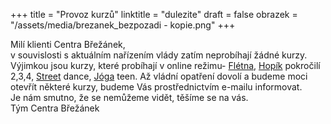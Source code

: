 +++
title = "Provoz kurzů"
linktitle = "dulezite"
draft = false
obrazek = "/assets/media/brezanek_bezpozadi - kopie.png"
+++

Milí klienti Centra Břežánek,  
v souvislosti s aktuálním nařízením vlády zatím neprobíhají žádné kurzy. Výjimkou jsou kurzy, které probíhají v online režimu- [Flétna](https://brezanek.webooker.eu/Courses/Register/122318?returnUrl=Courses&tabName=detail), [Hopík](https://brezanek.webooker.eu/Courses/Register/124372?returnUrl=Courses&tabName=detail) pokročilí 2,3,4, [Street](https://brezanek.webooker.eu/Courses/Register/122306?returnUrl=Courses&tabName=detail) dance, [Jóga](https://brezanek.webooker.eu/Courses/Register/122290?returnUrl=Courses&tabName=detail) teen. Až vládní opatření dovolí a budeme moci otevřít některé kurzy, budeme Vás prostřednictvím e-mailu informovat.  
Je nám smutno, že se nemůžeme vidět, těšíme se na vás.  
Tým Centra Břežánek
